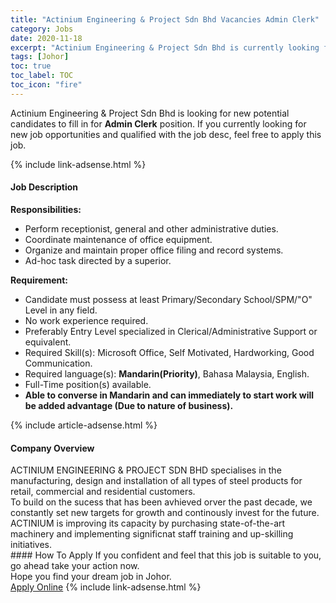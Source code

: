 ```yaml
---
title: "Actinium Engineering & Project Sdn Bhd Vacancies Admin Clerk" 
category: Jobs 
date: 2020-11-18 
excerpt: "Actinium Engineering & Project Sdn Bhd is currently looking for suitable person to fill in the Admin Clerk which positioned at Johor" 
tags: [Johor] 
toc: true 
toc_label: TOC 
toc_icon: "fire" 
--- 
```


<p>Actinium Engineering & Project Sdn Bhd is looking for new potential candidates to fill in for <b>Admin Clerk</b> position. If you currently looking for new job opportunities and qualified with the job desc, feel free to apply this job.
</p>{% include link-adsense.html %} 
<div><div><div><h4>Job Description</h4></div></div><div><div><span><div><p><strong>Responsibilities:</strong></p><ul><li>Perform receptionist, general and other administrative duties.</li><li>Coordinate maintenance of office equipment.</li><li>Organize and maintain proper office filing and record systems.</li><li>Ad-hoc task directed by a superior.</li></ul><p><strong>Requirement:</strong></p><ul><li>Candidate must possess at least Primary/Secondary School/SPM/"O" Level&#160;in any field.</li><li>No work experience required.</li><li>Preferably Entry Level specialized in Clerical/Administrative Support or equivalent.</li><li>Required Skill(s): Microsoft Office, Self Motivated, Hardworking, Good Communication.</li><li>Required language(s): <strong>Mandarin(Priority)</strong>, Bahasa Malaysia, English.</li><li>Full-Time position(s) available.</li><li><strong>Able to converse in Mandarin and can immediately to start work will be added advantage (Due to nature of business).</strong></li></ul></div></span></div></div></div> 
{% include article-adsense.html %} 
<div><div><div><h4>Company Overview</h4></div></div><div><div><span><div><div>ACTINIUM ENGINEERING &amp; PROJECT SDN BHD specialises in the manufacturing, design and installation of all types of steel products for retail, commercial and residential customers.&#160;</div>
<div>To build on the sucess that has been avhieved orver the past decade, we constantly set new targets for growth and continously invest for the future. ACTINIUM is improving its capacity by purchasing state-of-the-art machinery and implementing significnat staff training and up-skilling initiatives.&#160;</div></div></span></div></div></div> 
#### How To Apply 
If you confident and feel that this job is suitable to you, go ahead take your action now. <br/> 
Hope you find your dream job in Johor. <br/> 
<a href="https://www.jobstreet.com.my/en/job/admin-clerk-4425736?jobId=jobstreet-my-job-4425736&sectionRank=1&token=0~3578cd35-1363-4026-bf8c-6608e50f3597&fr=SRP%20View%20In%20New%20Ta" class="btn btn--info" target="_blank" rel="nofollow noopenner">Apply Online</a> 
{% include link-adsense.html %} 
